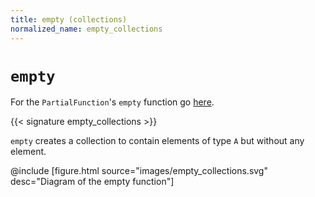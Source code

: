 ```yaml
---
title: empty (collections)
normalized_name: empty_collections
---
```


# `empty`

For the `PartialFunction`'s `empty` function go [here](./empty_PartialFunction).

{{< signature empty_collections >}}

`empty` creates a collection to contain elements of type `A` but without any element.

@include [figure.html source="images/empty_collections.svg" desc="Diagram of the empty function"]

